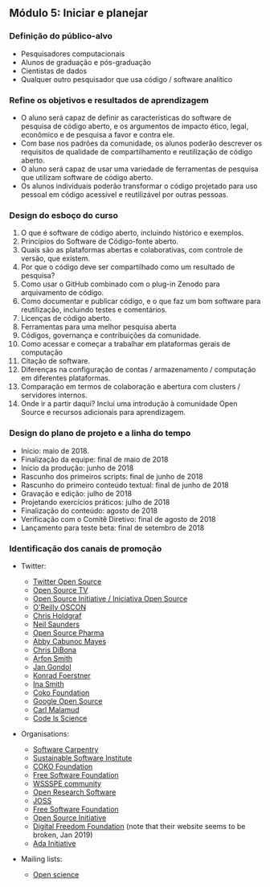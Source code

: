 ## Módulo 5: Iniciar e planejar

### Definição do público-alvo

- Pesquisadores computacionais
- Alunos de graduação e pós-graduação
- Cientistas de dados
- Qualquer outro pesquisador que usa código / software analítico

### Refine os objetivos e resultados de aprendizagem

- O aluno será capaz de definir as características do software de pesquisa de código aberto, e os argumentos de impacto ético, legal, econômico e de pesquisa a favor e contra ele.
- Com base nos padrões da comunidade, os alunos poderão descrever os requisitos de qualidade de compartilhamento e reutilização de código aberto.
- O aluno será capaz de usar uma variedade de ferramentas de pesquisa que utilizam software de código aberto.
- Os alunos individuais poderão transformar o código projetado para uso pessoal em código acessível e reutilizável por outras pessoas.

### Design do esboço do curso

1. O que é software de código aberto, incluindo histórico e exemplos.
2. Princípios do Software de Código-fonte aberto.
3. Quais são as plataformas abertas e colaborativas, com controle de versão, que existem.
4. Por que o código deve ser compartilhado como um resultado de pesquisa?
5. Como usar o GitHub combinado com o plug-in Zenodo para arquivamento de código.
6. Como documentar e publicar código, e o que faz um bom software para reutilização, incluindo testes e comentários.
7. Licenças de código aberto.
8. Ferramentas para uma melhor pesquisa aberta
9. Códigos, governança e contribuições da comunidade.
10. Como acessar e começar a trabalhar em plataformas gerais de computação
11. Citação de software.
12. Diferenças na configuração de contas / armazenamento / computação em diferentes plataformas.
13. Comparação em termos de colaboração e abertura com clusters / servidores internos.
14. Onde ir a partir daqui? Inclui uma introdução à comunidade Open Source e recursos adicionais para aprendizagem.

### Design do plano de projeto e a linha do tempo

- Início: maio de 2018.
- Finalização da equipe: final de maio de 2018
- Início da produção: junho de 2018
- Rascunho dos primeiros scripts: final de junho de 2018
- Rascunho do primeiro conteúdo textual: final de junho de 2018
- Gravação e edição: julho de 2018
- Projetando exercícios práticos: julho de 2018
- Finalização do conteúdo: agosto de 2018
- Verificação com o Comitê Diretivo: final de agosto de 2018
- Lançamento para teste beta: final de setembro de 2018

### Identificação dos canais de promoção

- Twitter:
    
    - [Twitter Open Source](https://twitter.com/twitteross)
    - [Open Source TV](https://twitter.com/opensourcetv)
    - [Open Source Initiative / Iniciativa Open Source](https://twitter.com/OpenSourceOrg)
    - [O'Reilly OSCON](https://twitter.com/oscon)
    - [Chris Holdgraf](https://twitter.com/choldgraf)
    - [Neil Saunders](https://twitter.com/neilfws)
    - [Open Source Pharma](https://twitter.com/OSPInfo)
    - [Abby Cabunoc Mayes](https://twitter.com/abbycabs)
    - [Chris DiBona](https://twitter.com/cdibona)
    - [Arfon Smith](https://twitter.com/arfon)
    - [Jan Gondol](https://twitter.com/jangondol)
    - [Konrad Foerstner](https://twitter.com/konradfoerstner)
    - [Ina Smith](https://twitter.com/ismonet)
    - [Coko Foundation](https://twitter.com/CokoFoundation)
    - [Google Open Source](https://twitter.com/GoogleOSS)
    - [Carl Malamud](https://twitter.com/carlmalamud)
    - [Code Is Science](https://twitter.com/codeisscience)

- Organisations:
    
    - [Software Carpentry](https://software-carpentry.org/)
    - [Sustainable Software Institute](https://www.software.ac.uk/software-sustainability-institute)
    - [COKO Foundation](https://coko.foundation/)
    - [Free Software Foundation](https://www.fsf.org/licensing/)
    - [WSSSPE community](http://wssspe.researchcomputing.org.uk)
    - [Open Research Software](http://openresearchsoftware.metajnl.com)
    - [JOSS](http://joss.theoj.org)
    - [Free Software Foundation](https://www.fsf.org/)
    - [Open Source Initiative](https://opensource.org/)
    - [Digital Freedom Foundation](https://en.wikipedia.org/wiki/Digital_Freedom_Foundation) (note that their website seems to be broken, Jan 2019)
    - [Ada Initiative](https://adainitiative.org/)

- Mailing lists:
    
    - [Open science](https://lists.okfn.org/mailman/listinfo/open-science)